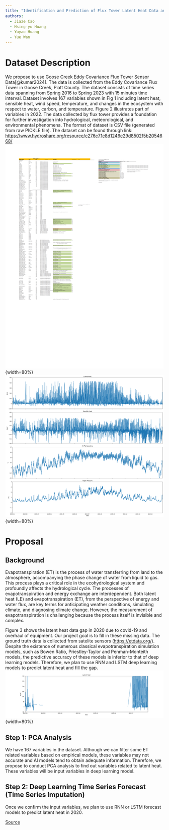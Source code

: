 ```yaml
---
title: "Identification and Prediction of Flux Tower Latent Heat Data and Their Source Variables (Time Series Imputation)"
authors:
  - Jiaze Cao
  - Hsing-yu Huang
  - Yuyao Huang
  - Yue Wan
---
```


# Dataset Description

We propose to use Goose Creek Eddy Covariance Flux Tower Sensor Data[@kumar2024]. The data is collected from the Eddy Covariance Flux Tower in Goose Creek, Piatt County. The dataset consists of time series data spanning from Spring 2016 to Spring 2023 with 15 minutes time interval. Dataset involves 167 variables shown in Fig 1 including latent heat, sensible heat, wind speed, temperature, and changes in the ecosystem with respect to water, carbon, and temperature. Figure 2 illustrates part of variables in 2022. The data collected by flux tower provides a foundation for further investigation into hydrological, meteorological, and environmental phenomena. The format of dataset is CSV file (generated from raw PICKLE file). The dataset can be found through link: <https://www.hydroshare.org/resource/c276c71e8d1246e29d8502f5b2054668/>
![Fig 1: Dataset Elements](./images/FluxTowerTable.png){width=80%}
![Fig 2: Variables in 2022](./images/Variables.png){width=80%}
# Proposal

## Background
Evapotranspiration (ET) is the process of water transferring from land to the atmosphere, accompanying the phase change of water from liquid to gas. This process plays a critical role in the ecohydrological system and profoundly affects the hydrological cycle. The processes of evapotranspiration and energy exchange are interdependent. Both latent heat (LE) and evapotranspiration (ET), from the perspective of energy and water flux, are key terms for anticipating weather conditions, simulating climate, and diagnosing climate change. However, the measurement of evapotranspiration is challenging because the process itself is invisible and complex.

Figure 3 shows the latent heat data gap in 2020 due to covid-19 and overhaul of equipment. Our project goal is to fill in these missing data. The ground truth data is collected from satelite sensors (<https://etdata.org/>). Despite the existence of numerous classical evapotranspiration simulation models, such as Bowen Ratio, Priestley-Taylor and Penman-Monteith models, the predictive accuracy of these models is inferior to that of deep learning models. Therefore, we plan to use RNN and LSTM deep learning models to predict latent heat and fill the gap.
![Fig 3: Data Gap in 2020](./images/LatentHeatGap.png){width=80%}


## Step 1: PCA Analysis

We have 167 variables in the dataset. Although we can filter some ET related variables based on empirical models, these variables may not accurate and AI models tend to obtain adequate information. Therefore, we propose to conduct PCA analysis to find out variables related to latent heat. These variables will be input variables in deep learning model.

## Step 2: Deep Learning Time Series Forecast (Time Series Imputation)

Once we confirm the input variables, we plan to use RNN or LSTM forecast models to predict latent heat in 2020.

[Source](https://www.hydroshare.org/resource/c276c71e8d1246e29d8502f5b2054668/)
